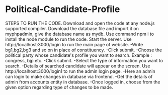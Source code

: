 # Political-Candidate-Profile
STEPS TO RUN THE CODE.
Download and open the code at any node.js supported compiler.
Download the database file and import it on myphpadmin, give the database name as mydb.
Use command npm i to install the node module to run the code.
Start the server.
Use http://localhost:3000/login to run the main page of website.
 -Write bg1,bg2,bg3 and so on in place of constituency.
 -Click submit.
 -Choose the political party whose candidate's profile you want to search.
  Example : congress, bjp etc.
 -Click submit.
 -Select the type of information you want to search.
 -Details of searched candidate will appear on the screen.
Use http://localhost:3000/login1 to run the admin login page.
 -Here an admin can login to make changes in database via frontend.
 -Get the details of admin from accounts entity in database.
 -Once logged in, choose from the given option regarding type of changes to be made.
 
